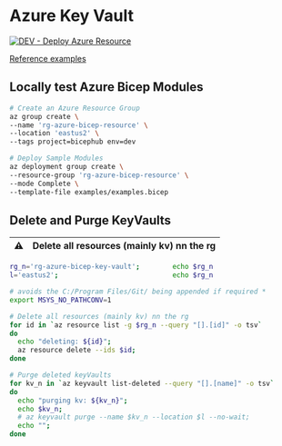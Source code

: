 # Azure Key Vault

[![DEV - Deploy Azure Resource](https://github.com/ArtiomLK/azure-bicep-key-vault/actions/workflows/dev.orchestrator.yml/badge.svg?branch=main&event=push)](https://github.com/ArtiomLK/azure-bicep-key-vault/actions/workflows/dev.orchestrator.yml)

[Reference examples][1]

## Locally test Azure Bicep Modules

```bash
# Create an Azure Resource Group
az group create \
--name 'rg-azure-bicep-resource' \
--location 'eastus2' \
--tags project=bicephub env=dev

# Deploy Sample Modules
az deployment group create \
--resource-group 'rg-azure-bicep-resource' \
--mode Complete \
--template-file examples/examples.bicep
```

## Delete and Purge KeyVaults

| :warning: | Delete all resources (mainly kv) nn the rg |
| --------- | :----------------------------------------- |

```bash
rg_n='rg-azure-bicep-key-vault';        echo $rg_n
l='eastus2';                            echo $rg_n

# avoids the C:/Program Files/Git/ being appended if required *
export MSYS_NO_PATHCONV=1

# Delete all resources (mainly kv) nn the rg
for id in `az resource list -g $rg_n --query "[].[id]" -o tsv`
do
  echo "deleting: ${id}";
  az resource delete --ids $id;
done

# Purge deleted keyVaults
for kv_n in `az keyvault list-deleted --query "[].[name]" -o tsv`
do
  echo "purging kv: ${kv_n}";
  echo $kv_n;
  # az keyvault purge --name $kv_n --location $l --no-wait;
  echo "";
done
```

[1]: ./examples/examples.bicep
